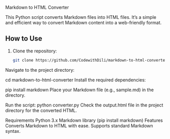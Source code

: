  Markdown to HTML Converter

This Python script converts Markdown files into HTML files. It’s a simple and efficient way to convert Markdown content into a web-friendly format.

## How to Use

1. Clone the repository:
   ```bash
   git clone https://github.com/CodewithDili/markdown-to-html-converter.git
Navigate to the project directory:

cd markdown-to-html-converter
Install the required dependencies:

pip install markdown
Place your Markdown file (e.g., sample.md) in the directory.

Run the script:
python converter.py
Check the output.html file in the project directory for the converted HTML.

Requirements
Python 3.x
Markdown library (pip install markdown)
Features
Converts Markdown to HTML with ease.
Supports standard Markdown syntax.